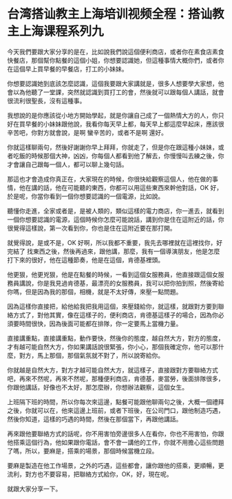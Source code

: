 # 台湾搭讪教主上海培训视频全程：搭讪教主上海课程系列九

今天我們要跟大家分享的是在，比如說我們說這個便利商店，或者你在素食店素食快餐店，那個幫你點餐的這個小姐，你想要認識她，但這種事情大概你們，或者你在這個早上買早餐的早餐店，打工的小妹妹。

你想要認識她到底該怎麼認識，這個我要跟大家講就是，很多人想要學大家想，他會以為他聽了一堂課，突然就認識到買打工的會，然後就可以跟每個人講話，就會很流利很聖長，沒有這種事。

我想說的是你應該從小地方開始學起，就是你讓自己成了一個熱情大方的人，你只好在買早餐的小妹妹跟他說，我看你每天早上都，每天早上都這麼早起床，應該很辛苦吧，你對方就會說，是啊 蠻辛苦的，或者不是啊 還好。

你就這樣聊兩句，然後好謝謝你早上拜拜，你就走了，但是你在跟這種小妹妹，或者吃飯的時候那個大神，凶凶，你每個人都看到他了解去，你慢慢叫去練之後，你才會讓自己跟每一個人，都可以聊上幾句話。

那這也才會造成你真正在，大家現在的時候，你很快給觀察這個人，他在做的事情，他在講的話，他在可能聽的東西，你都可以用這些東西來幹他對話，OK 好，於是呢，你當你看到一個你想要認識的一個電源，比如說。

聽懂你走進，全家或者是，是被人類的，類似這樣的電力商店，你一進去，就看到一個你想要認識的電源，這個時候你怎麼可能說話，講到你是住在這附近的話，你很覺得這樣說，第一次看到你，你也是住在這附近要在那打開。

就覺得說，是或不是，OK 好啊，所以我都不重要，我先去哪裡就在這裡找你，好 完結了 找東西之後，然後再過來，跟他講，那麼，我有一個導演朋友，他是怎麼打下來的很好，他在這種節奏，他是在這個，肯德基裡頭。

他更狠，他更兇狠，他是在點餐的時候，一看到這個女服務員，他直接跟這個女服務員講說，你是我見過肯德基，最漂亮的女服務員，我可以把你拍到照，然後寄給你嗎，但是因為我的那個，相機，就是不太好傳，來壓一點問題。

因為這樣你直接把，給他給我把我用這個，來壓錢給你，就這樣，就跟對方要到聯絡方式了，對他其實，像在這樣子的，便利商店，肯德基這樣子的場合，因為你必須要時間很快，因為後面可能都在排隊，你一定要馬上當機力量。

直接講重點，直接講重點，動作要快，然後你的態度，越自然大方，對方的態度，才有越可能自然大方，你如果講話說很緊張，你小心，那個我確定你，他可以那什麼，對方，馬上那個，那個氣氛就不對了，所以說寄給你。

你就越是自然大方，對方才越可能自然大方，就這樣子，直接跟對方要聯絡方式吧，再來不然呢，再來不然呢，那種便利商店，肯德基，麥當勞，後面排隊很多，你跟他講話，好像也不太好，那怎麼辦，你想辦法觀察，這個女生。

上班隔下班的時間，所以你每次來這邊，點餐可能跟他聊兩句之後，大概一個禮拜之後，你就可以在，他來這邊上班前，或者下班後，在公司門口，跟他制造巧遇，然後你知道，這樣的巧遇的時間，然後在那個當下，再跟他講話。

再來跟他要聯絡方式的話呢，你不用害怕旁邊很多人在看你，你也不用害怕，你跟他搭乘這個行為，他如果跟你電話，會不會一講他的工作，你就不用擔心這些問題了嗎，所以，要麻是，搭乘的場景，那個時候當機立段。

要麻是製造在他工作場景，之外的巧遇，這些都會，讓你跟他的搭乘，更順暢，更流利，對方也不要容易，把聯絡方式給你，OK，好，現在呢。

就跟大家分享一下。